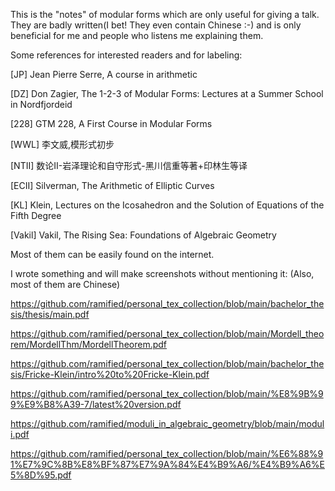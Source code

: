 This is the "notes" of modular forms which are only useful for giving a talk. They are badly written(I bet! They even contain Chinese :-) and is only beneficial for me and people who listens me explaining them.



Some references for interested readers and for labeling:

[JP] Jean Pierre Serre, A course in arithmetic

[DZ] Don Zagier, The 1-2-3 of Modular Forms: Lectures at a Summer School in Nordfjordeid

[228] GTM 228, A First Course in Modular Forms

[WWL] 李文威,模形式初步

[NTII] 数论II-岩泽理论和自守形式-黑川信重等著+印林生等译

[ECII] Silverman, The Arithmetic of Elliptic Curves

[KL] Klein, Lectures on the Icosahedron and the Solution of Equations of the Fifth Degree

[Vakil] Vakil, The Rising Sea: Foundations of Algebraic Geometry

Most of them can be easily found on the internet.



I wrote something and will make screenshots without mentioning it: (Also, most of them are Chinese)

https://github.com/ramified/personal_tex_collection/blob/main/bachelor_thesis/thesis/main.pdf

https://github.com/ramified/personal_tex_collection/blob/main/Mordell_theorem/MordellThm/MordellTheorem.pdf

https://github.com/ramified/personal_tex_collection/blob/main/bachelor_thesis/Fricke-Klein/intro%20to%20Fricke-Klein.pdf

https://github.com/ramified/personal_tex_collection/blob/main/%E8%9B%99%E9%B8%A39-7/latest%20version.pdf

https://github.com/ramified/moduli_in_algebraic_geometry/blob/main/moduli.pdf

https://github.com/ramified/personal_tex_collection/blob/main/%E6%88%91%E7%9C%8B%E8%BF%87%E7%9A%84%E4%B9%A6/%E4%B9%A6%E5%8D%95.pdf